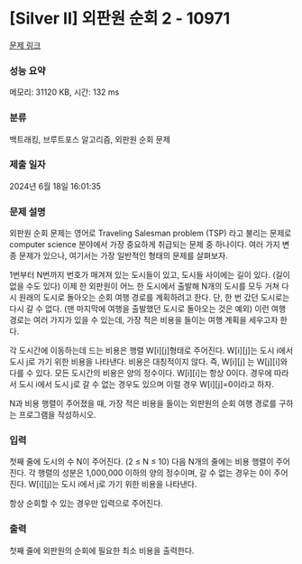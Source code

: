 # [Silver II] 외판원 순회 2 - 10971 

[문제 링크](https://www.acmicpc.net/problem/10971) 

### 성능 요약

메모리: 31120 KB, 시간: 132 ms

### 분류

백트래킹, 브루트포스 알고리즘, 외판원 순회 문제

### 제출 일자

2024년 6월 18일 16:01:35

### 문제 설명

<p>외판원 순회 문제는 영어로 Traveling Salesman problem (TSP) 라고 불리는 문제로 computer science 분야에서 가장 중요하게 취급되는 문제 중 하나이다. 여러 가지 변종 문제가 있으나, 여기서는 가장 일반적인 형태의 문제를 살펴보자.</p>

<p>1번부터 N번까지 번호가 매겨져 있는 도시들이 있고, 도시들 사이에는 길이 있다. (길이 없을 수도 있다) 이제 한 외판원이 어느 한 도시에서 출발해 N개의 도시를 모두 거쳐 다시 원래의 도시로 돌아오는 순회 여행 경로를 계획하려고 한다. 단, 한 번 갔던 도시로는 다시 갈 수 없다. (맨 마지막에 여행을 출발했던 도시로 돌아오는 것은 예외) 이런 여행 경로는 여러 가지가 있을 수 있는데, 가장 적은 비용을 들이는 여행 계획을 세우고자 한다.</p>

<p>각 도시간에 이동하는데 드는 비용은 행렬 W[i][j]형태로 주어진다. W[i][j]는 도시 i에서 도시 j로 가기 위한 비용을 나타낸다. 비용은 대칭적이지 않다. 즉, W[i][j] 는 W[j][i]와 다를 수 있다. 모든 도시간의 비용은 양의 정수이다. W[i][i]는 항상 0이다. 경우에 따라서 도시 i에서 도시 j로 갈 수 없는 경우도 있으며 이럴 경우 W[i][j]=0이라고 하자.</p>

<p>N과 비용 행렬이 주어졌을 때, 가장 적은 비용을 들이는 외판원의 순회 여행 경로를 구하는 프로그램을 작성하시오.</p>

### 입력 

 <p>첫째 줄에 도시의 수 N이 주어진다. (2 ≤ N ≤ 10) 다음 N개의 줄에는 비용 행렬이 주어진다. 각 행렬의 성분은 1,000,000 이하의 양의 정수이며, 갈 수 없는 경우는 0이 주어진다. W[i][j]는 도시 i에서 j로 가기 위한 비용을 나타낸다.</p>

<p>항상 순회할 수 있는 경우만 입력으로 주어진다.</p>

### 출력 

 <p>첫째 줄에 외판원의 순회에 필요한 최소 비용을 출력한다.</p>

